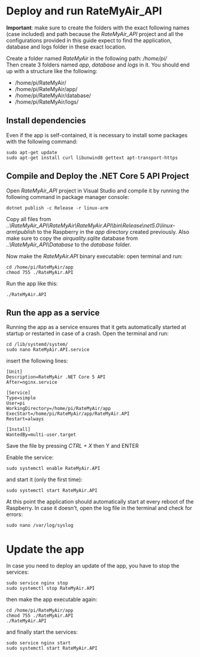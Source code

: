 # Deploy and run RateMyAir_API

**Important**: make sure to create the folders with the exact following names (case included) and path because the *RateMyAir_API* project and all the configurations provided in this guide expect to find the application, database and logs folder in these exact location.
 
Create a folder named *RateMyAir* in the following path: */home/pi/*  
Then create 3 folders named *app*, *database* and *logs* in it. You should end up with a structure like the following:

* /home/pi/RateMyAir/
* /home/pi/RateMyAir/app/
* /home/pi/RateMyAir/database/
* /home/pi/RateMyAir/logs/

## Install dependencies

Even if the app is self-contained, it is necessary to install some packages with the following command:

```
sudo apt-get update
sudo apt-get install curl libunwind8 gettext apt-transport-https
```

## Compile and Deploy the .NET Core 5 API Project

Open *RateMyAir_API* project in Visual Studio and compile it by running the following command in package manager console:

```
dotnet publish -c Release -r linux-arm
```

Copy all files from *..\RateMyAir_API\RateMyAir\RateMyAir.API\bin\Release\net5.0\linux-arm\publish* to the Raspberry in the *app* directory created previously.
Also make sure to copy the *airquality.sqlite* database from *..\RateMyAir_API\Database* to the *database* folder.

Now make the *RateMyAir.API* binary executable: open terminal and run:

```
cd /home/pi/RateMyAir/app
chmod 755 ./RateMyAir.API
```

Run the app like this:

```
./RateMyAir.API
```


## Run the app as a service

Running the app as a service ensures that it gets automatically started at startup or restarted in case of a crash. Open the terminal and run:

```
cd /lib/systemd/system/
sudo nano RateMyAir.API.service
```

insert the following lines:

```
[Unit]
Description=RateMyAir .NET Core 5 API
After=nginx.service

[Service]
Type=simple
User=pi
WorkingDirectory=/home/pi/RateMyAir/app
ExecStart=/home/pi/RateMyAir/app/RateMyAir.API
Restart=always

[Install]
WantedBy=multi-user.target
```

Save the file by pressing *CTRL + X* then Y and ENTER

Enable the service:

```
sudo systemctl enable RateMyAir.API
```

and start it (only the first time):

```
sudo systemctl start RateMyAir.API
```

At this point the application should automatically start at every reboot of the Raspberry. In case it doesn't, open the log file in the terminal and check for errors:

```
sudo nano /var/log/syslog
```

# Update the app

In case you need to deploy an update of the app, you have to stop the services:

```
sudo service nginx stop
sudo systemctl stop RateMyAir.API
```

then make the app executable again:

```
cd /home/pi/RateMyAir/app
chmod 755 ./RateMyAir.API
./RateMyAir.API
```

and finally start the services:

```
sudo service nginx start
sudo systemctl start RateMyAir.API
```

